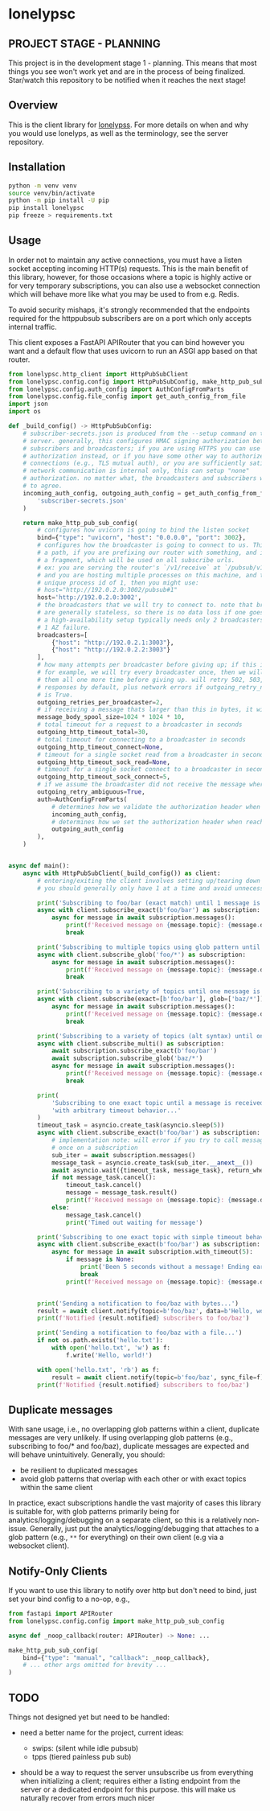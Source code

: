 # lonelypsc

## PROJECT STAGE - PLANNING

This project is in the development stage 1 - planning. This means that most things
you see won't work yet and are in the process of being finalized. Star/watch this
repository to be notified when it reaches the next stage!

## Overview

This is the client library for [lonelypss](https://github.com/Tjstretchalot/lonelypss).
For more details on when and why you would use lonelyps, as well as
the terminology, see the server repository.

## Installation

```bash
python -m venv venv
source venv/bin/activate
python -m pip install -U pip
pip install lonelypsc
pip freeze > requirements.txt
```

## Usage

In order not to maintain any active connections, you must have a listen socket
accepting incoming HTTP(s) requests. This is the main benefit of this library,
however, for those occasions where a topic is highly active or for very
temporary subscriptions, you can also use a websocket connection which will
behave more like what you may be used to from e.g. Redis.

To avoid security mishaps, it's strongly recommended that the endpoints required
for the httppubsub subscribers are on a port which only accepts internal
traffic.

This client exposes a FastAPI APIRouter that you can bind however you want and
a default flow that uses uvicorn to run an ASGI app based on that router.

```python
from lonelypsc.http_client import HttpPubSubClient
from lonelypsc.config.config import HttpPubSubConfig, make_http_pub_sub_config
from lonelypsc.config.auth_config import AuthConfigFromParts
from lonelypsc.config.file_config import get_auth_config_from_file
import json
import os

def _build_config() -> HttpPubSubConfig:
    # subscriber-secrets.json is produced from the --setup command on the
    # server. generally, this configures HMAC signing authorization between the
    # subscribers and broadcasters; if you are using HTTPS you can use token
    # authorization instead, or if you have some other way to authorize the
    # connections (e.g., TLS mutual auth), or you are sufficiently satisfied
    # network communication is internal only, this can setup "none"
    # authorization. no matter what, the broadcasters and subscribers will need
    # to agree.
    incoming_auth_config, outgoing_auth_config = get_auth_config_from_file(
        'subscriber-secrets.json'
    )

    return make_http_pub_sub_config(
        # configures how uvicorn is going to bind the listen socket
        bind={"type": "uvicorn", "host": "0.0.0.0", "port": 3002},
        # configures how the broadcaster is going to connect to us. This can include
        # a path, if you are prefixing our router with something, and it can include
        # a fragment, which will be used on all subscribe urls.
        # ex: you are serving the router's `/v1/receive` at `/pubsub/v1/receive`
        # and you are hosting multiple processes on this machine, and this has the
        # unique process id of 1, then you might use:
        # host="http://192.0.2.0:3002/pubsub#1"
        host='http://192.0.2.0:3002',
        # the broadcasters that we will try to connect to. note that broadcasters
        # are generally stateless, so there is no data loss if one goes down. hence,
        # a high-availability setup typically needs only 2 broadcasters to tolerate
        # 1 AZ failure.
        broadcasters=[
            {"host": "http://192.0.2.1:3003"},
            {"host": "http://192.0.2.2:3003"}
        ],
        # how many attempts per broadcaster before giving up; if this is 2,
        # for example, we will try every broadcaster once, then we will try
        # them all one more time before giving up. will retry 502, 503, and 504
        # responses by default, plus network errors if outgoing_retry_network_errors
        # is True.
        outgoing_retries_per_broadcaster=2,
        # if receiving a message thats larger than this in bytes, it will be spooled to disk
        message_body_spool_size=1024 * 1024 * 10,
        # total timeout for a request to a broadcaster in seconds
        outgoing_http_timeout_total=30,
        # total timeout for connecting to a broadcaster in seconds
        outgoing_http_timeout_connect=None,
        # timeout for a single socket read from a broadcaster in seconds
        outgoing_http_timeout_sock_read=None,
        # timeout for a single socket connect to a broadcaster in seconds
        outgoing_http_timeout_sock_connect=5,
        # if we assume the broadcaster did not receive the message where ambiguous
        outgoing_retry_ambiguous=True,
        auth=AuthConfigFromParts(
            # determines how we validate the authorization header when receiving from the broadcaster
            incoming_auth_config,
            # determines how we set the authorization header when reaching out to the broadcaster
            outgoing_auth_config
        ),
    )


async def main():
    async with HttpPubSubClient(_build_config()) as client:
        # entering/exiting the client involves setting up/tearing down a server socket, so
        # you should generally only have 1 at a time and avoid unnecessarily recreating them

        print('Subscribing to foo/bar (exact match) until 1 message is received...')
        async with client.subscribe_exact(b'foo/bar') as subscription:
            async for message in await subscription.messages():
                print(f'Received message on {message.topic}: {message.data.read().decode('utf-8')}')
                break

        print('Subscribing to multiple topics using glob pattern until 1 message is received...')
        async with client.subscribe_glob('foo/*') as subscription:
            async for message in await subscription.messages():
                print(f'Received message on {message.topic}: {message.data.read().decode('utf-8')}')
                break

        print('Subscribing to a variety of topics until one message is received...')
        async with client.subscribe(exact=[b'foo/bar'], glob=['baz/*']) as subscription:
            async for message in await subscription.messages():
                print(f'Received message on {message.topic}: {message.data.read().decode('utf-8')}')
                break

        print('Subscribing to a variety of topics (alt syntax) until one message is received...')
        async with client.subscribe_multi() as subscription:
            await subscription.subscribe_exact(b'foo/bar')
            await subscription.subscribe_glob('baz/*')
            async for message in await subscription.messages():
                print(f'Received message on {message.topic}: {message.data.read().decode('utf-8')}')
                break

        print(
            'Subscribing to one exact topic until a message is received, '
            'with arbitrary timeout behavior...'
        )
        timeout_task = asyncio.create_task(asyncio.sleep(5))
        async with client.subscribe_exact(b'foo/bar') as subscription:
            # implementation note: will error if you try to call messages() more than
            # once on a subscription
            sub_iter = await subscription.messages()
            message_task = asyncio.create_task(sub_iter.__anext__())
            await asyncio.wait({timeout_task, message_task}, return_when=asyncio.FIRST_COMPLETED)
            if not message_task.cancel():
                timeout_task.cancel()
                message = message_task.result()
                print(f'Received message on {message.topic}: {message.data.read().decode('utf-8')}')
            else:
                message_task.cancel()
                print('Timed out waiting for message')

        print('Subscribing to one exact topic with simple timeout behavior...')
        async with client.subscribe_exact(b'foo/bar') as subscription:
            async for message in await subscription.with_timeout(5):
                if message is None:
                    print('Been 5 seconds without a message! Ending early')
                    break
                print(f'Received message on {message.topic}: {message.data.read().decode('utf-8')}')


        print('Sending a notification to foo/baz with bytes...')
        result = await client.notify(topic=b'foo/baz', data=b'Hello, world!')
        print(f'Notified {result.notified} subscribers to foo/baz')

        print('Sending a notification to foo/baz with a file...')
        if not os.path.exists('hello.txt'):
            with open('hello.txt', 'w') as f:
                f.write('Hello, world!')

        with open('hello.txt', 'rb') as f:
            result = await client.notify(topic=b'foo/baz', sync_file=f)
        print(f'Notified {result.notified} subscribers to foo/baz')
```

## Duplicate messages

With sane usage, i.e., no overlapping glob patterns within a client, duplicate
messages are very unlikely. If using overlapping glob patterns (e.g.,
subscribing to foo/\* and foo/baz), duplicate messages are expected and will
behave unintuitively. Generally, you should:

- be resilient to duplicated messages
- avoid glob patterns that overlap with each other or with exact topics within
  the same client

In practice, exact subscriptions handle the vast majority of cases this library
is suitable for, with glob patterns primarily being for analytics/logging/debugging
on a separate client, so this is a relatively non-issue. Generally, just put the
analytics/logging/debugging that attaches to a glob pattern (e.g., `**` for everything)
on their own client (e.g via a websocket client).

## Notify-Only Clients

If you want to use this library to notify over http but don't need to bind, just
set your bind config to a no-op, e.g.,

```python
from fastapi import APIRouter
from lonelypsc.config.config import make_http_pub_sub_config

async def _noop_callback(router: APIRouter) -> None: ...

make_http_pub_sub_config(
    bind={"type": "manual", "callback": _noop_callback},
    # ... other args omitted for brevity ...
)
```

## TODO

Things not designed yet but need to be handled:

- need a better name for the project, current ideas:

  - swips: (silent while idle pubsub)
  - tpps (tiered painless pub sub)

- should be a way to request the server unsubscribe us from everything when initializing
  a client; requires either a listing endpoint from the server or a dedicated endpoint for
  this purpose. this will make us naturally recover from errors much nicer
